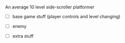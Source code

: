 An average 10 level side-scroller platformer

-[ ] base game stuff (player controls and level changing)

-[ ] enemy

-[ ] extra stuff
